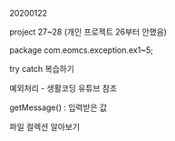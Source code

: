 20200122

project 27~28 (개인 프로젝트 26부터 안했음)

package com.eomcs.exception.ex1~5;





try catch 복습하기

예외처리 - 생활코딩 유튜브 참조



getMessage() : 입력받은 값



파일 컬렉션 알아보기